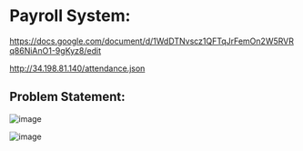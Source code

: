 # Payroll System:

https://docs.google.com/document/d/1WdDTNvscz1QFTqJrFemOn2W5RVRq86NiAnO1-9gKyz8/edit

http://34.198.81.140/attendance.json

## Problem Statement:

![image](https://user-images.githubusercontent.com/36097146/169128163-26f97b89-95f5-4ba7-9a58-e0360382e19a.png)

![image](https://user-images.githubusercontent.com/36097146/169129055-bc3b0db6-99f4-4ac4-9e2e-76bd600a540d.png)



